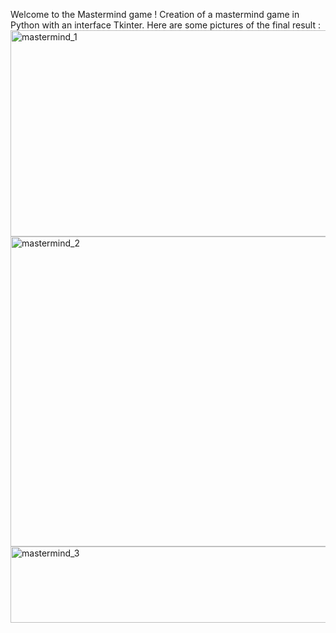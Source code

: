 Welcome to the Mastermind game !
Creation of a mastermind game in Python with an interface Tkinter.
Here are some pictures of the final result :
<img width="593" height="330" alt="mastermind_1" src="https://github.com/user-attachments/assets/d82474b8-d5ca-4020-bb58-d0e9b0435ca0" />
<img width="594" height="496" alt="mastermind_2" src="https://github.com/user-attachments/assets/00c91437-562a-4e48-b8ff-7347e3a683bb" />
<img width="590" height="122" alt="mastermind_3" src="https://github.com/user-attachments/assets/354f3ea3-3f33-439d-ae7b-0183c5a9f54e" />
